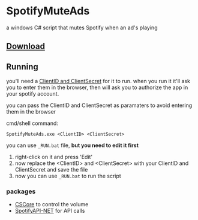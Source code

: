 # SpotifyMuteAds
a windows C# script that mutes Spotify when an ad's playing

## [Download](https://github.com/ElforL/SpotifyMuteAds/releases)

## Running
you'll need a [ClientID and ClientSecret](https://developer.spotify.com/documentation/web-api/quick-start/#set-up-your-account) for it to run.
when you run it it'll ask you to enter them in the browser, then will ask you to authorize the app in your spotify account.

you can pass the ClientID and ClientSecret as paramaters to avoid entering them in the browser

cmd/shell command:
```
SpotifyMuteAds.exe <ClientID> <ClientSecret>
```

you can use `_RUN.bat` file, **but you need to edit it first**
1. right-click on it and press 'Edit'
2. now replace the \<ClientID\> and \<ClientSecret\> with your ClientID and ClientSecret and save the file
3. now you can use `_RUN.bat` to run the script

### packages
* [CSCore](https://github.com/filoe/cscore) to control the volume
* [SpotifyAPI-NET](https://github.com/JohnnyCrazy/SpotifyAPI-NET) for API calls
